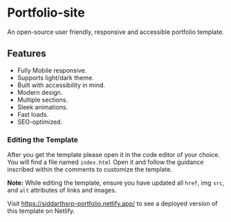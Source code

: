# Portfolio-site
An open-source user friendly, responsive and accessible portfolio template. 

## Features

- Fully Mobile responsive.
- Supports light/dark theme.
- Built with accessibility in mind.
- Modern design.
- Multiple sections.
- Sleek animations.
- Fast loads.
- SEO-optimized.

### Editing the Template

After you get the template please open it in the code editor of your choice.
You will find a file named `index.html` Open it and follow the guidance inscribed within the comments to customize the template.


**Note:** While editing the template, ensure you have updated all `href`, img `src`, and `alt` attributes of links and images.

Visit https://siddarthsrp-portfolio.netlify.app/ to see a deployed version of this template on Netlify.
